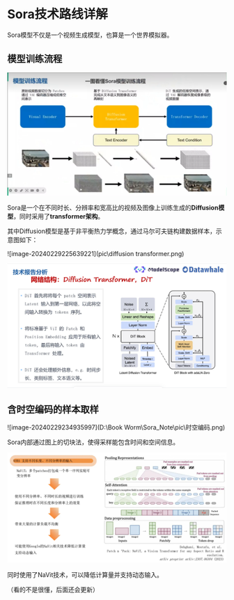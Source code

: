 # Sora技术路线详解

Sora模型不仅是一个视频生成模型，也算是一个世界模拟器。

## 模型训练流程

![训练流程](pic\训练流程.png)

Sora是一个在不同时长、分辨率和宽高比的视频及图像上训练生成的**Diffusion模型**，同时采用了**transformer架构**。

其中Diffusion模型是基于非平衡热力学概念，通过马尔可夫链构建数据样本，示意图如下：

![image-20240229225639221](pic\diffusion transformer.png)

![image-20240301000354840](pic\DiT.png)

## 含时空编码的样本取样

![image-20240229234935997](D:\Book Worm\Sora_Note\pic\时空编码.png)

Sora内部通过图上的切块法，使得采样能包含时间和空间信息。

![image-20240229235718601](pic\Sora支持不同格式输入.png)

同时使用了NaVit技术，可以降低计算量并支持动态输入。

（看的不是很懂，后面还会更新）
